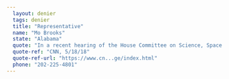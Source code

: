 ```yaml
---
  layout: denier
  tags: denier
  title: "Representative"
  name: "Mo Brooks"
  state: "Alabama"
  quote: "In a recent hearing of the House Committee on Science, Space and Technology, Rep. Brooks implied that rocks were causing rising sea levels, rather than climate change: \"What about erosion? Every time you have that soil or rock, whatever it is, that is deposited into the seas, that forces the sea levels to rise because now you've got less space in those oceans because the bottom is moving up.\""
  quote-ref: "CNN, 5/18/18"
  quote-ref-url: "https://www.cn...ge/index.html"
  phone: "202-225-4801"
---
```

